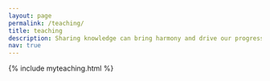 ```yaml
---
layout: page
permalink: /teaching/
title: teaching
description: Sharing knowledge can bring harmony and drive our progress together.
nav: true
---
```


{% include myteaching.html %}
